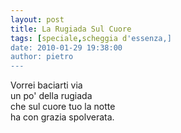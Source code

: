 ```yaml
---
layout: post
title: La Rugiada Sul Cuore
tags: [speciale,scheggia d'essenza,]
date: 2010-01-29 19:38:00
author: pietro
---
```

Vorrei baciarti via<br/>un po' della rugiada<br/>che sul cuore tuo la notte<br/>ha con grazia spolverata.
